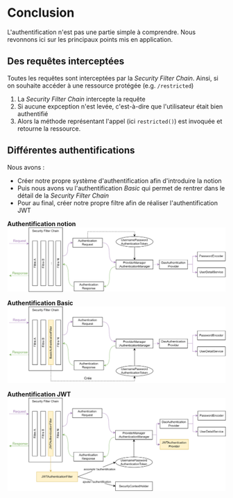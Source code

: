 # Conclusion

L'authentification n'est pas une partie simple à comprendre. Nous revonnons ici sur les principaux points mis en application.

## Des requêtes interceptées
Toutes les requêtes sont interceptées par la *Security Filter Chain*. Ainsi, si on souhaite accéder à une ressource protégée (e.g. `/restricted`)
1. La *Security Filter Chain* intercepte la requête
2. Si aucune expception n'est levée, c'est-à-dire que l'utilisateur était bien authentifié
3. Alors la méthode représentant l'appel (ici `restricted()`) est invoquée et retourne la ressource.

## Différentes authentifications
Nous avons :
- Créer notre propre système d'authentification afin d'introduire la notion
- Puis nous avons vu l'authentification *Basic* qui permet de rentrer dans le détail de la *Security Filter Chain*
- Pour au final, créer notre propre filtre afin de réaliser l'authentification JWT

**Authentification notion**
![](Images/SpringSecurityArchi.png)

**Authentification Basic**
![](Images/SpringSecurityArchiBasic.png)

**Authentification JWT**
![](Images/SpringSecurityArchiJWT.png)